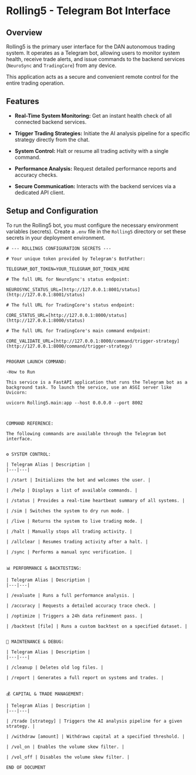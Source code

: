 # Rolling5 - Telegram Bot Interface


## Overview

Rolling5 is the primary user interface for the DAN autonomous trading system. It operates as a Telegram bot, allowing users to monitor system health, receive trade alerts, and issue commands to the backend services (`NeuroSync` and `TradingCore`) from any device.

This application acts as a secure and convenient remote control for the entire trading operation.


## Features

- **Real-Time System Monitoring:** Get an instant health check of all connected backend services.
  
- **Trigger Trading Strategies:** Initiate the AI analysis pipeline for a specific strategy directly from the chat.
  
- **System Control:** Halt or resume all trading activity with a single command.
  
- **Performance Analysis:** Request detailed performance reports and accuracy checks.
  
- **Secure Communication:** Interacts with the backend services via a dedicated API client.


## Setup and Configuration

To run the Rolling5 bot, you must configure the necessary environment variables (secrets). Create a `.env` file in the `Rolling5` directory or set these secrets in your deployment environment.

```env
# --- ROLLING5 CONFIGURATION SECRETS ---

# Your unique token provided by Telegram's BotFather:

TELEGRAM_BOT_TOKEN=YOUR_TELEGRAM_BOT_TOKEN_HERE

# The full URL for NeuroSync's status endpoint:

NEUROSYNC_STATUS_URL=[http://127.0.0.1:8001/status](http://127.0.0.1:8001/status)

# The full URL for TradingCore's status endpoint:

CORE_STATUS_URL=[http://127.0.0.1:8000/status](http://127.0.0.1:8000/status)

# The full URL for TradingCore's main command endpoint:

CORE_VALIDATE_URL=[http://127.0.0.1:8000/command/trigger-strategy](http://127.0.0.1:8000/command/trigger-strategy)


PROGRAM LAUNCH COMMAND:

-How to Run

This service is a FastAPI application that runs the Telegram bot as a background task. To launch the service, use an ASGI server like 
Uvicorn:

uvicorn Rolling5.main:app --host 0.0.0.0 --port 8002



COMMAND REFERENCE:

The following commands are available through the Telegram bot interface.


⚙️ SYSTEM CONTROL:

| Telegram Alias | Description |
|---|---|

| /start | Initializes the bot and welcomes the user. |

| /help | Displays a list of available commands. |

| /status | Provides a real-time heartbeat summary of all systems. |

| /sim | Switches the system to dry run mode. |

| /live | Returns the system to live trading mode. |

| /halt | Manually stops all trading activity. |

| /allclear | Resumes trading activity after a halt. |

| /sync | Performs a manual sync verification. |


📊 PERFORMANCE & BACKTESTING:

| Telegram Alias | Description |
|---|---|

| /evaluate | Runs a full performance analysis. |

| /accuracy | Requests a detailed accuracy trace check. |

| /optimize | Triggers a 24h data refinement pass. |

| /backtest [file] | Runs a custom backtest on a specified dataset. |


🧰 MAINTENANCE & DEBUG:

| Telegram Alias | Description |
|---|---|

| /cleanup | Deletes old log files. |

| /report | Generates a full report on systems and trades. |


💰 CAPITAL & TRADE MANAGEMENT:

| Telegram Alias | Description |
|---|---|

| /trade [strategy] | Triggers the AI analysis pipeline for a given strategy. |

| /withdraw [amount] | Withdraws capital at a specified threshold. |

| /vol_on | Enables the volume skew filter. |

| /vol_off | Disables the volume skew filter. |

END OF DOCUMENT 